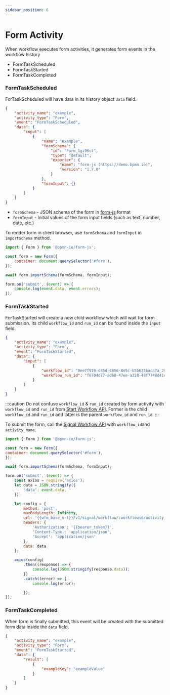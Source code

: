 ```yaml
---
sidebar_position: 6
---
```

# Form Activity

When workflow executes form activities, it generates form events in the workflow history
- FormTaskScheduled
- FormTaskStarted
- FormTaskCompleted

### FormTaskScheduled

ForTaskScheduled will have data in its history object `data` field.

```json
{
    "activity_name": "example",
    "activity_type": "Form",
    "event": "FormTaskScheduled",
    "data": {
        "input": [
            {
                "name": "example",
                "formSchema": {
                    "id": "Form_1gi96ut",
                    "type": "default",
                    "exporter": {
                        "name": "form-js (https://demo.bpmn.io)",
                        "version": "1.7.0"
                    }
                },
                "formInput": {}
            }
        ]
    }
}
```

- `formSchema` - JSON schema of the form in [form-js](https://github.com/bpmn-io/form-js) format
- `formInput` - Initial values of the form input fields (such as text, number, date, etc.)

To render form in client browser, use `formSchema` and `formInput` in `importSchema` method.

```javascript
import { Form } from '@bpmn-io/form-js';

const form = new Form({
    container: document.querySelector('#form'),
});

await form.importSchema(formSchema, formInput);

form.on('submit', (event) => {
    console.log(event.data, event.errors);
});
```

### FormTaskStarted

ForTaskStarted will create a new child workflow which will wait for form submission. Its child `workflow_id` and 
`run_id` can be found inside the `input` field.

```json
{
    "activity_name": "example",
    "activity_type": "Form",
    "event": "FormTaskStarted",
    "data": {
        "input": [
            {
                "workflow_id": "0ee7f976-d85d-4856-8e5c-b5b635baca7a_29",
                "workflow_run_id": "f6704d77-ad60-47ee-a328-48f7748d41c7"
            }
        ]
    }
}
```

:::caution
Do not confuse `workflow_id` & `run_id` created by form activity with `workflow_id` and `run_id` from 
[Start Workflow API](../../Workflow%20API/8-start-workflow-execution.api.mdx). Former is the child `workflow_id` and 
`run_id` and latter is the parent `workflow_id` and `run_id`.
:::

To submit the form, call the [Signal Workflow API](../../Workflow%20API/12-signal-workflow-activity.api.mdx) with 
`workflow_id`and `activity_name`.

```javascript
import { Form } from '@bpmn-io/form-js';

const form = new Form({
container: document.querySelector('#form'),
});

await form.importSchema(formSchema, formInput);

form.on('submit', (event) => {
    const axios = require('axios');
    let data = JSON.stringify({
        "data": event.data,
    });

    let config = {
        method: 'post',
        maxBodyLength: Infinity,
        url: '{{wfm_base_url}}/v1/signal/workflow/:workflowid/activity_name/:activity_name',
        headers: {
            'Authorization': '{{bearer_token}}',
            'Content-Type': 'application/json',
            'Accept': 'application/json'
        },
        data: data
    };

    axios(config)
        .then((response) => {
            console.log(JSON.stringify(response.data));
        })
        .catch((error) => {
            console.log(error);

        });
});
```

### FormTaskCompleted

When form is finally submitted, this event will be created with the submitted form data inside the `data` field.
```json
{
    "activity_name": "example",
    "activity_type": "Form",
    "event": "FormTaskStarted",
    "data": {
        "result": [
            {
                "exampleKey": "exampleValue"
            }
        ]
    }
}
```
